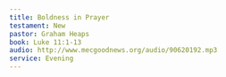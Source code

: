 ```yaml
---
title: Boldness in Prayer
testament: New
pastor: Graham Heaps
book: Luke 11:1-13
audio: http://www.mecgoodnews.org/audio/90620192.mp3
service: Evening
---
```

